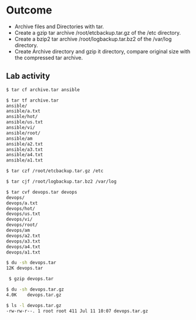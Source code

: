 # Outcome
- Archive files and Directories with tar.
- Create a gzip tar archive /root/etcbackup.tar.gz of the /etc directory.
- Create a bzip2 tar archive /root/logbackup.tar.bz2 of the /var/log
 directory.
 - Create Archive directory and gzip it directory, compare original size with the compressed tar archive.
## Lab activity
```sh
$ tar cf archive.tar ansible
```
```sh
$ tar tf archive.tar
ansible/
ansible/a.txt
ansible/hot/
ansible/us.txt
ansible/vi/
ansible/root/
ansible/am
ansible/a2.txt
ansible/a3.txt
ansible/a4.txt
ansible/a1.txt
```
```sh
$ tar czf /root/etcbackup.tar.gz /etc
```
```sh
$ tar cjf /root/logbackup.tar.bz2 /var/log
```
```sh
$ tar cvf devops.tar devops
devops/
devops/a.txt
devops/hot/
devops/us.txt
devops/vi/
devops/root/
devops/am
devops/a2.txt
devops/a3.txt
devops/a4.txt
devops/a1.txt
```
```sh
$ du -sh devops.tar
12K	devops.tar
```
```sh
 $ gzip devops.tar
```
```sh
$ du -sh devops.tar.gz
4.0K	devops.tar.gz
```
```sh
$ ls -l devops.tar.gz
-rw-rw-r--. 1 root root 411 Jul 11 10:07 devops.tar.gz
```
